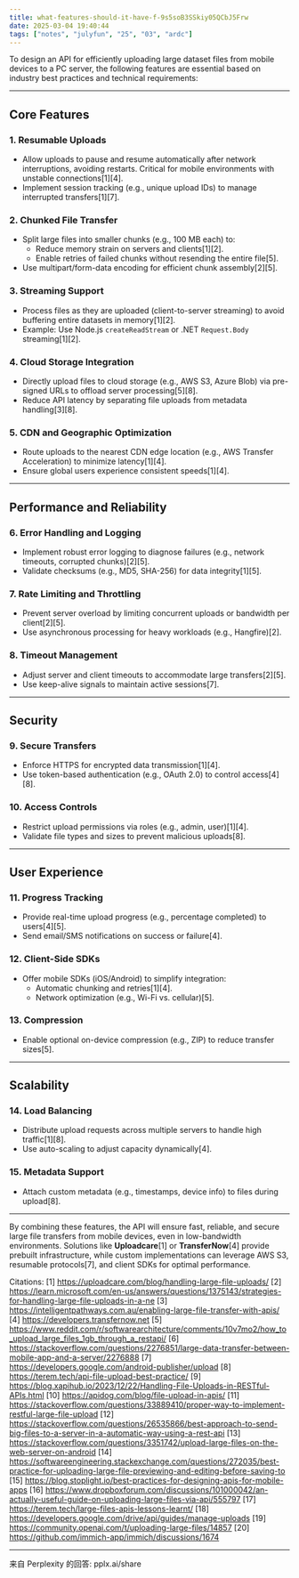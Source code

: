 ```yaml
---
title: what-features-should-it-have-f-9s5soB3SSkiy05QCbJ5Frw
date: 2025-03-04 19:40:44
tags: ["notes", "julyfun", "25", "03", "ardc"]
---
```

To design an API for efficiently uploading large dataset files from mobile devices to a PC server, the following features are essential based on industry best practices and technical requirements:

---

## **Core Features**
### **1. Resumable Uploads**
- Allow uploads to pause and resume automatically after network interruptions, avoiding restarts. Critical for mobile environments with unstable connections[1][4].
- Implement session tracking (e.g., unique upload IDs) to manage interrupted transfers[1][7].

### **2. Chunked File Transfer**
- Split large files into smaller chunks (e.g., 100 MB each) to:
  - Reduce memory strain on servers and clients[1][2].
  - Enable retries of failed chunks without resending the entire file[5].
- Use multipart/form-data encoding for efficient chunk assembly[2][5].

### **3. Streaming Support**
- Process files as they are uploaded (client-to-server streaming) to avoid buffering entire datasets in memory[1][2].
- Example: Use Node.js `createReadStream` or .NET `Request.Body` streaming[1][2].

### **4. Cloud Storage Integration**
- Directly upload files to cloud storage (e.g., AWS S3, Azure Blob) via pre-signed URLs to offload server processing[5][8].
- Reduce API latency by separating file uploads from metadata handling[3][8].

### **5. CDN and Geographic Optimization**
- Route uploads to the nearest CDN edge location (e.g., AWS Transfer Acceleration) to minimize latency[1][4].
- Ensure global users experience consistent speeds[1][4].

---

## **Performance and Reliability**
### **6. Error Handling and Logging**
- Implement robust error logging to diagnose failures (e.g., network timeouts, corrupted chunks)[2][5].
- Validate checksums (e.g., MD5, SHA-256) for data integrity[1][5].

### **7. Rate Limiting and Throttling**
- Prevent server overload by limiting concurrent uploads or bandwidth per client[2][5].
- Use asynchronous processing for heavy workloads (e.g., Hangfire)[2].

### **8. Timeout Management**
- Adjust server and client timeouts to accommodate large transfers[2][5].
- Use keep-alive signals to maintain active sessions[7].

---

## **Security**
### **9. Secure Transfers**
- Enforce HTTPS for encrypted data transmission[1][4].
- Use token-based authentication (e.g., OAuth 2.0) to control access[4][8].

### **10. Access Controls**
- Restrict upload permissions via roles (e.g., admin, user)[1][4].
- Validate file types and sizes to prevent malicious uploads[8].

---

## **User Experience**
### **11. Progress Tracking**
- Provide real-time upload progress (e.g., percentage completed) to users[4][5].
- Send email/SMS notifications on success or failure[4].

### **12. Client-Side SDKs**
- Offer mobile SDKs (iOS/Android) to simplify integration:
  - Automatic chunking and retries[1][4].
  - Network optimization (e.g., Wi-Fi vs. cellular)[5].

### **13. Compression**
- Enable optional on-device compression (e.g., ZIP) to reduce transfer sizes[5].

---

## **Scalability**
### **14. Load Balancing**
- Distribute upload requests across multiple servers to handle high traffic[1][8].
- Use auto-scaling to adjust capacity dynamically[4].

### **15. Metadata Support**
- Attach custom metadata (e.g., timestamps, device info) to files during upload[8].

---

By combining these features, the API will ensure fast, reliable, and secure large file transfers from mobile devices, even in low-bandwidth environments. Solutions like **Uploadcare**[1] or **TransferNow**[4] provide prebuilt infrastructure, while custom implementations can leverage AWS S3, resumable protocols[7], and client SDKs for optimal performance.

Citations:
[1] https://uploadcare.com/blog/handling-large-file-uploads/
[2] https://learn.microsoft.com/en-us/answers/questions/1375143/strategies-for-handling-large-file-uploads-in-a-ne
[3] https://intelligentpathways.com.au/enabling-large-file-transfer-with-apis/
[4] https://developers.transfernow.net
[5] https://www.reddit.com/r/softwarearchitecture/comments/10v7mo2/how_to_upload_large_files_1gb_through_a_restapi/
[6] https://stackoverflow.com/questions/2276851/large-data-transfer-between-mobile-app-and-a-server/2276888
[7] https://developers.google.com/android-publisher/upload
[8] https://terem.tech/api-file-upload-best-practice/
[9] https://blog.xapihub.io/2023/12/22/Handling-File-Uploads-in-RESTful-APIs.html
[10] https://apidog.com/blog/file-upload-in-apis/
[11] https://stackoverflow.com/questions/33889410/proper-way-to-implement-restful-large-file-upload
[12] https://stackoverflow.com/questions/26535866/best-approach-to-send-big-files-to-a-server-in-a-automatic-way-using-a-rest-api
[13] https://stackoverflow.com/questions/3351742/upload-large-files-on-the-web-server-on-android
[14] https://softwareengineering.stackexchange.com/questions/272035/best-practice-for-uploading-large-file-previewing-and-editing-before-saving-to
[15] https://blog.stoplight.io/best-practices-for-designing-apis-for-mobile-apps
[16] https://www.dropboxforum.com/discussions/101000042/an-actually-useful-guide-on-uploading-large-files-via-api/555797
[17] https://terem.tech/large-files-apis-lessons-learnt/
[18] https://developers.google.com/drive/api/guides/manage-uploads
[19] https://community.openai.com/t/uploading-large-files/14857
[20] https://github.com/immich-app/immich/discussions/1674

---
来自 Perplexity 的回答: pplx.ai/share
